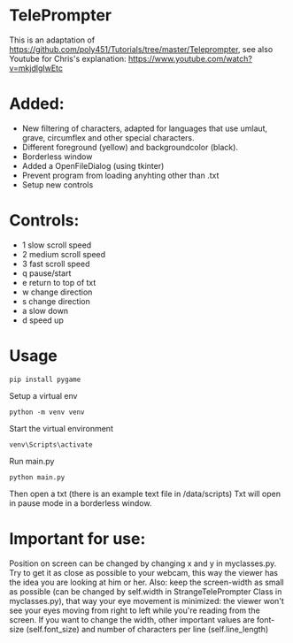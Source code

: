 # TelePrompter

This is an adaptation of https://github.com/poly451/Tutorials/tree/master/Teleprompter, see also Youtube for Chris's explanation: https://www.youtube.com/watch?v=mkjdlgIwEtc

# Added:
- New filtering of characters, adapted for languages that use umlaut, grave, circumflex and other special characters.
- Different foreground (yellow) and backgroundcolor (black).
- Borderless window
- Added a OpenFileDialog (using tkinter)
- Prevent program from loading anyhting other than .txt
- Setup new controls

# Controls:
- 1 slow scroll speed
- 2 medium scroll speed
- 3 fast scroll speed
- q pause/start
- e return to top of txt
- w change direction
- s change direction
- a slow down
- d speed up

# Usage
```
pip install pygame
```
Setup a virtual env
```
python -m venv venv
```
Start the virtual environment
```
venv\Scripts\activate
```
Run main.py
```
python main.py
```
Then open a txt (there is an example text file in /data/scripts)
Txt will open in pause mode in a borderless window.

# Important for use:
Position on screen can be changed by changing x and y in myclasses.py. Try to get it as close as possible to your webcam, this way the viewer has the idea you are looking at him or her. Also: keep the screen-width as small as possible (can be changed by self.width in StrangeTelePrompter Class in myclasses.py), that way your eye movement is minimized: the viewer won't see your eyes moving from right to left while you're reading from the screen. If you want to change the width, other important values are font-size (self.font_size) and number of characters per line (self.line_length)
